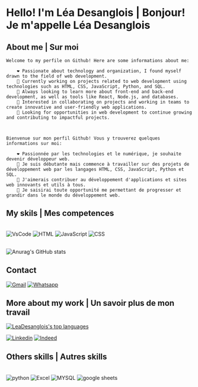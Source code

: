 # Hello! I'm Léa Desanglois | Bonjour! Je m'appelle Léa Desanglois

## About me | Sur moi
<div>

    Welcome to my perfile on Github! Here are some informations about me:

        ❤️ Passionate about technology and organization, I found myself drawn to the field of web development.  
        🔭 Currently working on projects related to web development using technologies such as HTML, CSS, JavaScript, Python, and SQL.  
        🌱 Always looking to learn more about front-end and back-end development, as well as tools like React, Node.js, and databases. 
        👀 Interested in collaborating on projects and working in teams to create innovative and user-friendly web applications.  
        🤔 Looking for opportunities in web development to continue growing and contributing to impactful projects.



    Bienvenue sur mon perfil Github! Vous y trouverez quelques informations sur moi:

        ❤️ Passionnée par les technologies et le numérique, je souhaite devenir développeur web.  
        🔭 Je suis débutante mais commence à travailler sur des projets de développement web par les langages HTML, CSS, JavaScript, Python et SQL. 
        👀 J'aimerais contribuer au développement d'applications et sites web innovants et utils à tous.  
        🤔 Je saisirai toute opportunité me permettant de progresser et grandir dans le monde du développement web.

                

## My skils | Mes competences


<div style=display: "inline_block"><br/>
    <img align: "center" alt="VsCode" src="https://img.shields.io/badge/Visual_Studio_Code-0078D4?style=for-the-badge&logo=visual%20studio%20code&logoColor=white">
    <img align: "center" alt="HTML" src="https://img.shields.io/badge/HTML-239120?style=for-the-badge&logo=html5&logoColor=white">
    <img align: "center" alt="JavaScript" src="https://img.shields.io/badge/JavaScript-323330?style=for-the-badge&logo=javascript&logoColor=F7DF1E">
    <img align: "center" alt="CSS" src="https://img.shields.io/badge/CSS-239120?&style=for-the-badge&logo=css3&logoColor=white">
</div>
</br>

![Anurag's GitHub stats](https://github-readme-stats.vercel.app/api?username=LeaDesanglois&show_icons=true&theme=highcontrast)

## Contact


[![Gmail](https://img.shields.io/badge/Gmail-D14836?style=for-the-badge&logo=gmail&logoColor=white)](https://criarmeulink.com.br/u/1691262900)
[![Whatsapp](https://img.shields.io/badge/WhatsApp-25D366?style=for-the-badge&logo=whatsapp&logoColor=white)](https://wa.link/gjavql)


## More about my work | Un savoir plus de mon travail

[![LeaDesanglois's top languages](https://github-readme-stats.vercel.app/api/top-langs/?username=Rafapsou24&theme=blue-green)](https://github.com/LeaDesanglois)

[![Linkedin](https://img.shields.io/badge/LinkedIn-0077B5?style=for-the-badge&logo=linkedin&logoColor=white)](www.linkedin.com/in/léa-désanglois)
[![Indeed](https://img.shields.io/badge/Indeed-003A9B.svg?style=for-the-badge&logo=Indeed&logoColor=white)]()


## Others skills | Autres skills

<div style=display: inline_block><br/>
    <img align="center" alt="python" src="https://img.shields.io/badge/Python-3776AB?style=for-the-badge&logo=python&logoColor=white"/>
    <img align="center" alt="Excel" src="https://img.shields.io/badge/Microsoft_Excel-217346?style=for-the-badge&logo=microsoft-excel&logoColor=white"/>
    <img align="center" alt="MYSQL" src="https://img.shields.io/badge/MySQL-005C84?style=for-the-badge&logo=mysql&logoColor=white"/>
    <img align="center" alt="google sheets" src="https://img.shields.io/badge/Google%20Sheets-34A853?style=for-the-badge&logo=google-sheets&logoColor=white"/>
    
</div>
